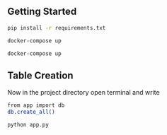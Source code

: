 ## Getting Started

```sh
pip install -r requirements.txt
```

```sh
docker-compose up
```

```sh
docker-compose up
```

## Table Creation

Now in the project directory open terminal and write


```sh
from app import db
db.create_all()
```

```sh
python app.py
```